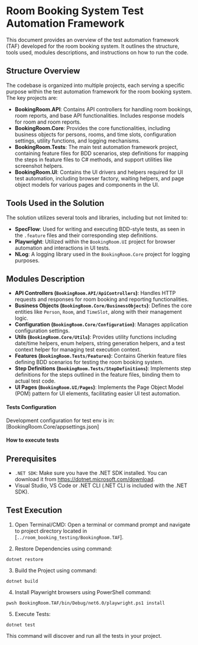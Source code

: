 # Room Booking System Test Automation Framework

This document provides an overview of the test automation framework (TAF) developed for the room booking system. It outlines the structure, tools used, modules descriptions, and instructions on how to run the code.

## Structure Overview

The codebase is organized into multiple projects, each serving a specific purpose within the test automation framework for the room booking system. The key projects are:

- **BookingRoom.API**: Contains API controllers for handling room bookings, room reports, and base API functionalities. Includes response models for room and room reports.
- **BookingRoom.Core**: Provides the core functionalities, including business objects for persons, rooms, and time slots, configuration settings, utility functions, and logging mechanisms.
- **BookingRoom.Tests**: The main test automation framework project, containing feature files for BDD scenarios, step definitions for mapping the steps in feature files to C# methods, and support utilities like screenshot helpers.
- **BookingRoom.UI**: Contains the UI drivers and helpers required for UI test automation, including browser factory, waiting helpers, and page object models for various pages and components in the UI.

## Tools Used in the Solution

The solution utilizes several tools and libraries, including but not limited to:

- **SpecFlow**: Used for writing and executing BDD-style tests, as seen in the `.feature` files and their corresponding step definitions.
- **Playwright**: Utilized within the `BookingRoom.UI` project for browser automation and interactions in UI tests.
- **NLog**: A logging library used in the `BookingRoom.Core` project for logging purposes.

## Modules Description

- **API Controllers (`BookingRoom.API/ApiControllers`)**: Handles HTTP requests and responses for room booking and reporting functionalities.
- **Business Objects (`BookingRoom.Core/BusinessObjects`)**: Defines the core entities like `Person`, `Room`, and `TimeSlot`, along with their management logic.
- **Configuration (`BookingRoom.Core/Configuration`)**: Manages application configuration settings.
- **Utils (`BookingRoom.Core/Utils`)**: Provides utility functions including date/time helpers, enum helpers, string generation helpers, and a test context helper for managing test execution context.
- **Features (`BookingRoom.Tests/Features`)**: Contains Gherkin feature files defining BDD scenarios for testing the room booking system.
- **Step Definitions (`BookingRoom.Tests/StepDefinitions`)**: Implements step definitions for the steps outlined in the feature files, binding them to actual test code.
- **UI Pages (`BookingRoom.UI/Pages`)**: Implements the Page Object Model (POM) pattern for UI elements, facilitating easier UI test automation.

#### Tests Configuration

Development configuration for test env is in: [BookingRoom.Core/appsettings.json]

#### How to execute tests 

## Prerequisites 

- `.NET SDK`: Make sure you have the .NET SDK installed. You can download it from https://dotnet.microsoft.com/download.
- Visual Studio, VS Code or .NET CLI (.NET CLI is included with the .NET SDK).

## Test Execution

1. Open Terminal/CMD: Open a terminal or command prompt and navigate to project directory located in [`../room_booking_testing/BookingRoom.TAF`].

2. Restore Dependencies using command:

 ```dotnet restore ```

3. Build the Project using command:

 ```dotnet build ```

4. Install Playwright browsers using PowerShell command: 

 ```pwsh BookingRoom.TAF/bin/Debug/net6.0/playwright.ps1 install ```

5. Execute Tests:

 ```dotnet test ```

This command will discover and run all the tests in your project.
